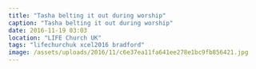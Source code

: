 ```yaml
---
title: "Tasha belting it out during worship"
caption: "Tasha belting it out during worship"
date: 2016-11-19 03:03
location: "LIFE Church UK"
tags: "lifechurchuk xcel2016 bradford"
image: /assets/uploads/2016/11/c6e37ea11fa641ee278e1bc9fb856421.jpg
---
```

